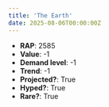 ```yaml
---
title: 'The Earth'
date: 2025-08-06T00:00:00Z
---
```

- **RAP**: 2585
- **Value**: -1
- **Demand level**: -1
- **Trend**: -1
- **Projected?**: True
- **Hyped?**: True
- **Rare?**: True
